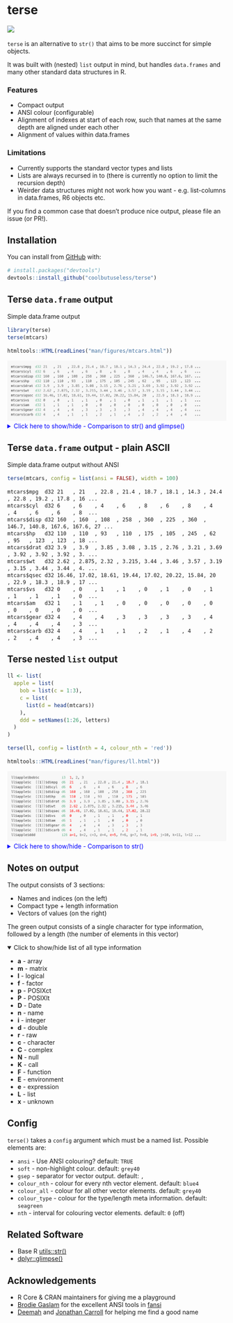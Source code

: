 
<!-- README.md is generated from README.Rmd. Please edit that file -->

# terse

<!-- badges: start -->

![](https://img.shields.io/badge/cool-useless-green.svg)
<!-- badges: end -->

`terse` is an alternative to `str()` that aims to be more succinct for
simple objects.

It was built with (nested) `list` output in mind, but handles
`data.frames` and many other standard data structures in R.

### Features

  - Compact output
  - ANSI colour (configurable)
  - Alignment of indexes at start of each row, such that names at the
    same depth are aligned under each other
  - Alignment of values within data.frames

### Limitations

  - Currently supports the standard vector types and lists
  - Lists are always recursed in to (there is currently no option to
    limit the recursion depth)
  - Weirder data structures might not work how you want -
    e.g. list-columns in data.frames, R6 objects etc.

If you find a common case that doesn’t produce nice output, please file
an issue (or PR\!).

## Installation

You can install from [GitHub](https://github.com/coolbutuseless/terse)
with:

``` r
# install.packages("devtools")
devtools::install_github("coolbutuseless/terse")
```

## Terse `data.frame` output

Simple data.frame output

``` r
library(terse)
terse(mtcars)
```

``` r
htmltools::HTML(readLines("man/figures/mtcars.html"))
```

<img src="man/figures/mtcars.png">

<details>

<summary style='color: blue;'> Click here to show/hide - Comparison to
str() and glimpse()</summary>

``` r
str(mtcars)
```

    'data.frame':   32 obs. of  11 variables:
     $ mpg : num  21 21 22.8 21.4 18.7 18.1 14.3 24.4 22.8 19.2 ...
     $ cyl : num  6 6 4 6 8 6 8 4 4 6 ...
     $ disp: num  160 160 108 258 360 ...
     $ hp  : num  110 110 93 110 175 105 245 62 95 123 ...
     $ drat: num  3.9 3.9 3.85 3.08 3.15 2.76 3.21 3.69 3.92 3.92 ...
     $ wt  : num  2.62 2.88 2.32 3.21 3.44 ...
     $ qsec: num  16.5 17 18.6 19.4 17 ...
     $ vs  : num  0 0 1 1 0 1 0 1 1 1 ...
     $ am  : num  1 1 1 0 0 0 0 0 0 0 ...
     $ gear: num  4 4 4 3 3 3 3 4 4 4 ...
     $ carb: num  4 4 1 1 2 1 4 2 2 4 ...

``` r
dplyr::glimpse(mtcars)
```

    Rows: 32
    Columns: 11
    $ mpg  <dbl> 21.0, 21.0, 22.8, 21.4, 18.7, 18.1, 14.3, 24.4, 22.8, 19.2, 17.8…
    $ cyl  <dbl> 6, 6, 4, 6, 8, 6, 8, 4, 4, 6, 6, 8, 8, 8, 8, 8, 8, 4, 4, 4, 4, 8…
    $ disp <dbl> 160.0, 160.0, 108.0, 258.0, 360.0, 225.0, 360.0, 146.7, 140.8, 1…
    $ hp   <dbl> 110, 110, 93, 110, 175, 105, 245, 62, 95, 123, 123, 180, 180, 18…
    $ drat <dbl> 3.90, 3.90, 3.85, 3.08, 3.15, 2.76, 3.21, 3.69, 3.92, 3.92, 3.92…
    $ wt   <dbl> 2.620, 2.875, 2.320, 3.215, 3.440, 3.460, 3.570, 3.190, 3.150, 3…
    $ qsec <dbl> 16.46, 17.02, 18.61, 19.44, 17.02, 20.22, 15.84, 20.00, 22.90, 1…
    $ vs   <dbl> 0, 0, 1, 1, 0, 1, 0, 1, 1, 1, 1, 0, 0, 0, 0, 0, 0, 1, 1, 1, 1, 0…
    $ am   <dbl> 1, 1, 1, 0, 0, 0, 0, 0, 0, 0, 0, 0, 0, 0, 0, 0, 0, 1, 1, 1, 0, 0…
    $ gear <dbl> 4, 4, 4, 3, 3, 3, 3, 4, 4, 4, 4, 3, 3, 3, 3, 3, 3, 4, 4, 4, 3, 3…
    $ carb <dbl> 4, 4, 1, 1, 2, 1, 4, 2, 2, 4, 4, 3, 3, 3, 4, 4, 4, 1, 2, 1, 1, 2…

</details>

## Terse `data.frame` output - plain ASCII

Simple data.frame output without ANSI

``` r
terse(mtcars, config = list(ansi = FALSE), width = 100)
```

    mtcars$mpg  d32 21   , 21   , 22.8 , 21.4 , 18.7 , 18.1 , 14.3 , 24.4 , 22.8 , 19.2 , 17.8 , 16 ...
    mtcars$cyl  d32 6    , 6    , 4    , 6    , 8    , 6    , 8    , 4    , 4    , 6    , 6    , 8  ...
    mtcars$disp d32 160  , 160  , 108  , 258  , 360  , 225  , 360  , 146.7, 140.8, 167.6, 167.6, 27 ...
    mtcars$hp   d32 110  , 110  , 93   , 110  , 175  , 105  , 245  , 62   , 95   , 123  , 123  , 18 ...
    mtcars$drat d32 3.9  , 3.9  , 3.85 , 3.08 , 3.15 , 2.76 , 3.21 , 3.69 , 3.92 , 3.92 , 3.92 , 3. ...
    mtcars$wt   d32 2.62 , 2.875, 2.32 , 3.215, 3.44 , 3.46 , 3.57 , 3.19 , 3.15 , 3.44 , 3.44 , 4. ...
    mtcars$qsec d32 16.46, 17.02, 18.61, 19.44, 17.02, 20.22, 15.84, 20   , 22.9 , 18.3 , 18.9 , 17 ...
    mtcars$vs   d32 0    , 0    , 1    , 1    , 0    , 1    , 0    , 1    , 1    , 1    , 1    , 0  ...
    mtcars$am   d32 1    , 1    , 1    , 0    , 0    , 0    , 0    , 0    , 0    , 0    , 0    , 0  ...
    mtcars$gear d32 4    , 4    , 4    , 3    , 3    , 3    , 3    , 4    , 4    , 4    , 4    , 3  ...
    mtcars$carb d32 4    , 4    , 1    , 1    , 2    , 1    , 4    , 2    , 2    , 4    , 4    , 3  ...

## Terse nested `list` output

``` r
ll <- list(
  apple = list(
    bob = list(c = 1:3),
    c = list(
      list(d = head(mtcars))
    ),
    ddd = setNames(1:26, letters)
  )
)
```

``` r
terse(ll, config = list(nth = 4, colour_nth = 'red'))
```

``` r
htmltools::HTML(readLines("man/figures/ll.html"))
```

<img src="man/figures/ll.png">

<details>

<summary style='color: blue;'> Click here to show/hide - Comparison to
str() </summary>

``` r
str(ll)
```

    List of 1
     $ apple:List of 3
      ..$ bob:List of 1
      .. ..$ c: int [1:3] 1 2 3
      ..$ c  :List of 1
      .. ..$ :List of 1
      .. .. ..$ d:'data.frame': 6 obs. of  11 variables:
      .. .. .. ..$ mpg : num [1:6] 21 21 22.8 21.4 18.7 18.1
      .. .. .. ..$ cyl : num [1:6] 6 6 4 6 8 6
      .. .. .. ..$ disp: num [1:6] 160 160 108 258 360 225
      .. .. .. ..$ hp  : num [1:6] 110 110 93 110 175 105
      .. .. .. ..$ drat: num [1:6] 3.9 3.9 3.85 3.08 3.15 2.76
      .. .. .. ..$ wt  : num [1:6] 2.62 2.88 2.32 3.21 3.44 ...
      .. .. .. ..$ qsec: num [1:6] 16.5 17 18.6 19.4 17 ...
      .. .. .. ..$ vs  : num [1:6] 0 0 1 1 0 1
      .. .. .. ..$ am  : num [1:6] 1 1 1 0 0 0
      .. .. .. ..$ gear: num [1:6] 4 4 4 3 3 3
      .. .. .. ..$ carb: num [1:6] 4 4 1 1 2 1
      ..$ ddd: Named int [1:26] 1 2 3 4 5 6 7 8 9 10 ...
      .. ..- attr(*, "names")= chr [1:26] "a" "b" "c" "d" ...

</details>

## Notes on output

The output consists of 3 sections:

  - Names and indices (on the left)
  - Compact type + length information
  - Vectors of values (on the right)

The green output consists of a single character for type information,
followed by a length (the number of elements in this vector)

<details open>

<summary> Click to show/hide list of all type information </summary>

  - **a** - array
  - **m** - matrix
  - **l** - logical
  - **f** - factor
  - **p** - POSIXct
  - **P** - POSIXlt
  - **D** - Date
  - **n** - name
  - **i** - integer
  - **d** - double
  - **r** - raw
  - **c** - character
  - **C** - complex
  - **N** - null
  - **K** - call
  - **F** - function
  - **E** - environment
  - **e** - expression
  - **L** - list
  - **x** - unknown

</details>

## Config

`terse()` takes a `config` argument which must be a named list. Possible
elements are:

  - `ansi` - Use ANSI colouring? default: `TRUE`
  - `soft` - non-highlight colour. default: `grey40`
  - `gsep` - separator for vector output. default: `,`
  - `colour_nth` - colour for every nth vector element. default: `blue4`
  - `colour_all` - colour for all other vector elements. default:
    `grey40`
  - `colour_type` - colour for the type/length meta information.
    default: `seagreen`
  - `nth` - interval for colouring vector elements. default: `0` (off)

## Related Software

  - Base R [utils::str()]()
  - [dplyr::glimpse()]()

## Acknowledgements

  - R Core & CRAN maintainers for giving me a playground
  - [Brodie Gaslam](https://twitter.com/BrodieGaslam) for the excellent
    ANSI tools in [fansi](https://cran.r-project.org/package=fansi)
  - [Deemah](https://twitter.com/dmi3k) and [Jonathan
    Carroll](https://twitter.com/carroll_jono) for helping me find a
    good name
